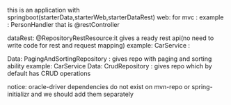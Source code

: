 this is an application with springboot(starterData,starterWeb,starterDataRest)
web: for mvc : example : PersonHandler that is @restController 

dataRest: @RepositoryRestResource:it gives a ready rest api(no need to write code for rest and request mapping)
 example: CarService  :

Data: PagingAndSortingRepository : gives repo with paging and sorting ability example: CarService
Data: CrudRepository : gives repo which by default has CRUD operations

notice: oracle-driver dependencies do not exist on mvn-repo or spring-initializr 
and we should add them separately